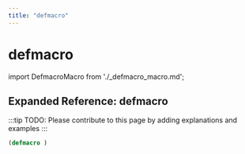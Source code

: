 ```yaml
---
title: "defmacro"
---
```


# defmacro

import DefmacroMacro from './_defmacro_macro.md';

<DefmacroMacro />

## Expanded Reference: defmacro

:::tip
TODO: Please contribute to this page by adding explanations and examples
:::

```lisp
(defmacro )
```
